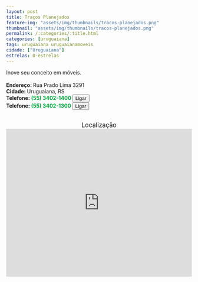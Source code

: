 ```yaml
---
layout: post
title: Traços Planejados
feature-img: "assets/img/thumbnails/tracos-planejados.png"
thumbnail: "assets/img/thumbnails/tracos-planejados.png"
permalink: /:categories/:title.html
categories: [uruguaiana]
tags: uruguaiana uruguaianamoveis
cidade: ["Uruguaiana"]
estrelas: 0-estrelas
---
```

Inove seu conceito em móveis.<!-- more --><br/>
<br/>
<b>Endereço: </b>Rua Prado Lima 3291<br />
<b>Cidade: </b>Uruguaiana, RS<br />
<b>Telefone: <span style="color: #00ab3a;">(55) 3402-1400</span> <a href="tel:5534021400"><button class="ligar">Ligar</button></a></b><br />
<b>Telefone: <span style="color: #00ab3a;">(55) 3402-1300</span> <a href="tel:5534021300"><button class="ligar">Ligar</button></a></b><br />
<br />
<div style="font-size: larger; text-align: center;">
Localização</div>
<iframe src="https://www.google.com/maps/embed?pb=!1m14!1m8!1m3!1d13853.712721826787!2d-57.0802099!3d-29.7652581!3m2!1i1024!2i768!4f13.1!3m3!1m2!1s0x94535b40cc46ee89%3A0x36b5f6a9a265c05a!2sRua+Prado+Lima%2C+3291+-+S%C3%A3o+Miguel%2C+Uruguaiana+-+RS!5e0!3m2!1spt-BR!2sbr!4v1523360161957" width="100%" height="400" frameborder="0" style="border:0" allowfullscreen></iframe>
